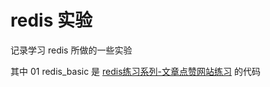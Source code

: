 # redis 实验
记录学习 redis 所做的一些实验

其中
01 redis_basic 是 [redis练习系列-文章点赞网站练习](!https://juejin.cn/post/7032483435713626120) 的代码
